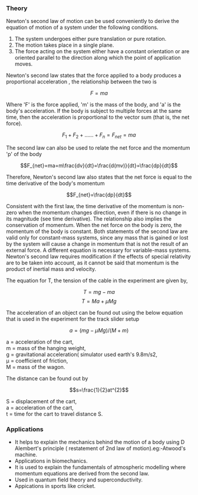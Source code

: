 ### Theory 

Newton's second law of motion can be  used conveniently to derive the equation of motion of a system under the following conditions.

 

1. The system undergoes either pure translation or pure rotation.
2. The motion takes place in a single plane.
3. The force acting on the system either have a constant orientation or are oriented parallel to the direction along which the point of application moves.
 

Newton's second law states that the force applied to a body produces a proportional acceleration , the relationship between the two is

$$F=ma$$

Where 'F' is the force applied, 'm' is the mass of the body, and 'a' is the body's acceleration. If the body is subject to multiple forces at the same time, then the acceleration is proportional to the vector sum (that is, the net force).

$$F_{1}+F_{2}+......+F_{n}=F_{net}=ma$$

The second law can also be used to relate the net force and the momentum 'p' of the body

$$F_{net}=ma=m\frac{dv}{dt}=\frac{d(mv)}{dt}=\frac{dp}{dt}$$

Therefore, Newton's second law also states that the net force is equal to the time derivative of the body's momentum

$$F_{net}=\frac{dp}{dt}$$

Consistent with the first law, the time derivative of the momentum is non-zero when the momentum changes direction, even if there is no change in its magnitude (see time derivative). The relationship also implies the conservation of momentum. When the net force on the body is zero, the momentum of the body is constant. Both statements of the second law are valid only for constant-mass systems, since any mass that is gained or lost by the system will cause a change in momentum that is not the result of an external force. A different equation is necessary for variable-mass systems. Newton's second law requires modification if the effects of special relativity are to be taken into account, as it cannot be said that momentum is the product of inertial mass and velocity.

The equation for T, the tension of the cable in the experiment are given by,

$$T=mg-ma$$
$$T=Ma+\mu Mg$$

The acceleration of an object can be found out using the below equation that is used in the experiment for the track slider setup

$$a=(mg-\mu Mg)/(M+m)$$


a = acceleration of the cart,<br>
m = mass of the hanging weight,<br>
g = gravitational acceleration( simulator used earth's 9.8m/s2,<br>
µ = coefficient of friction,<br>
M = mass of the wagon.<br>

The distance can be found out by<br>

$$s=\frac{1}{2}at^{2}$$

S = displacement of the cart,<br>
a = acceleration of the cart,<br>
t = time for the cart to travel distance S.<br>

### Applications
 
- It helps to explain the mechanics behind the motion of a body  using D Alembert's principle ( restatement of 2nd law of motion).eg:-Atwood's machine.
- Applications in biomechanics.
- It is used to explain the fundamentals of atmospheric modelling where momentum equations are derived from the second law.
- Used in quantum field theory and superconductivity.
- Appications in sports like cricket.
  


